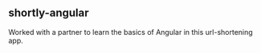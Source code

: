## shortly-angular

Worked with a partner to learn the basics of Angular in this url-shortening app.
